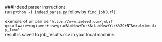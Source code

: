 
###Indeed parser
instructions  
run `python -i indeed_parse.py` follow by `find_job(url)`  

example of url can be `'https://www.indeed.com/jobs?q=software+engineer+new+grad&l=New+York&rbl=New+York%2C+NY&explvl=entry_level'`  
result is saved to job_results.csv in your local machine.

